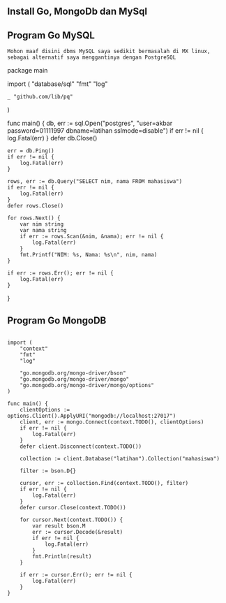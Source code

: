 ## Install Go, MongoDb dan MySql

## Program Go MySQL
```
Mohon maaf disini dbms MySQL saya sedikit bermasalah di MX linux, sebagai alternatif saya menggantinya dengan PostgreSQL

```
package main

import (
	"database/sql"
	"fmt"
	"log"

	_ "github.com/lib/pq"
)

func main() {
	db, err := sql.Open("postgres", "user=akbar password=01111997 dbname=latihan sslmode=disable")
	if err != nil {
		log.Fatal(err)
	}
	defer db.Close()

	err = db.Ping()
	if err != nil {
		log.Fatal(err)
	}

	rows, err := db.Query("SELECT nim, nama FROM mahasiswa")
	if err != nil {
		log.Fatal(err)
	}
	defer rows.Close()

	for rows.Next() {
		var nim string
		var nama string
		if err := rows.Scan(&nim, &nama); err != nil {
			log.Fatal(err)
		}
		fmt.Printf("NIM: %s, Nama: %s\n", nim, nama)
	}

	if err := rows.Err(); err != nil {
		log.Fatal(err)
	}
}

## Program Go MongoDB

```package main

import (
	"context"
	"fmt"
	"log"

	"go.mongodb.org/mongo-driver/bson"
	"go.mongodb.org/mongo-driver/mongo"
	"go.mongodb.org/mongo-driver/mongo/options"
)

func main() {
	clientOptions := options.Client().ApplyURI("mongodb://localhost:27017")
	client, err := mongo.Connect(context.TODO(), clientOptions)
	if err != nil {
		log.Fatal(err)
	}
	defer client.Disconnect(context.TODO())

	collection := client.Database("latihan").Collection("mahasiswa")

	filter := bson.D{}

	cursor, err := collection.Find(context.TODO(), filter)
	if err != nil {
		log.Fatal(err)
	}
	defer cursor.Close(context.TODO())

	for cursor.Next(context.TODO()) {
		var result bson.M
		err := cursor.Decode(&result)
		if err != nil {
			log.Fatal(err)
		}
		fmt.Println(result)
	}

	if err := cursor.Err(); err != nil {
		log.Fatal(err)
	}
}

```
